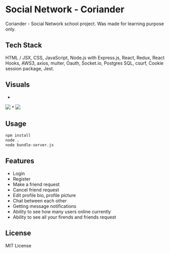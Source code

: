 # Social Network - Coriander
Coriander - Social Network school project. Was made for learning purpose only.

## Tech Stack

HTML / JSX, CSS, JavaScript, Node.js with Express.js, React, Redux, React Hooks, AWS3, axios, multer, Oauth, Socket.io, Postgres SQL, csurf, Cookie session package, Jest.

## Visuals
*
<img src="https://j.gifs.com/JyXLql.gif" />
*
<img src="https://j.gifs.com/JyXLql.gif" />

## Usage

```bash
npm install
node .
node bundle-server.js
```

## Features 

* Login
* Register
* Make a friend request
* Cancel friend request
* Edit profile bio, profile picture
* Chat between each other
* Getting message notifications
* Ability to see how many users online currently
* Ability to see all your firends and friends request

## License

MIT License